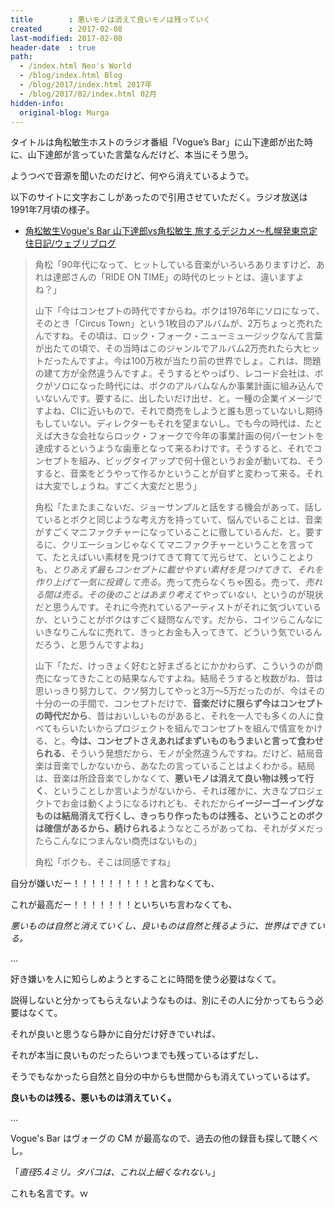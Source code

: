 ```yaml
---
title        : 悪いモノは消えて良いモノは残っていく
created      : 2017-02-08
last-modified: 2017-02-08
header-date  : true
path:
  - /index.html Neo's World
  - /blog/index.html Blog
  - /blog/2017/index.html 2017年
  - /blog/2017/02/index.html 02月
hidden-info:
  original-blog: Murga
---
```


タイトルは角松敏生ホストのラジオ番組「Vogue’s Bar」に山下達郎が出た時に、山下達郎が言っていた言葉なんだけど、本当にそう思う。

ようつべで音源を聞いたのだけど、何やら消えているようで。

以下のサイトに文字おこしがあったので引用させていただく。ラジオ放送は1991年7月頃の様子。

- [角松敏生Vogue's Bar 山下達郎vs角松敏生 旅するデジカメ〜札幌発東京定住日記/ウェブリブログ](http://tabidigi.at.webry.info/201109/article_3.html)

> 角松「90年代になって、ヒットしている音楽がいろいろありますけど、あれは達郎さんの「RIDE ON TIME」の時代のヒットとは、違いますよね？」
> 
> 山下「今はコンセプトの時代ですからね。ボクは1976年にソロになって、そのとき「Circus Town」という1枚目のアルバムが、2万ちょっと売れたんですね。その頃は、ロック・フォーク・ニューミュージックなんて言葉が出たての頃で、その当時はこのジャンルでアルバム2万売れたら大ヒットだったんですよ。今は100万枚が当たり前の世界でしょ。これは、問題の建て方が全然違うんですよ。そうするとやっぱり、レコード会社は、ボクがソロになった時代には、ボクのアルバムなんか事業計画に組み込んでいないんです。要するに、出したいだけ出せ、と。一種の企業イメージですよね、CIに近いもので、それで商売をしようと誰も思っていないし期待もしていない。ディレクターもそれを望まないし。でも今の時代は、たとえば大きな会社ならロック・フォークで今年の事業計画の何パーセントを達成するというような歯車となって来るわけです。そうすると、それでコンセプトを組み、ビッグタイアップで何十億というお金が動いてね、そうすると、音楽をどうやって作るかということが自ずと変わって来る。それは大変でしょうね。すごく大変だと思う」
> 
> 角松「たまたまこないだ、ジョーサンプルと話をする機会があって、話しているとボクと同じような考え方を持っていて、悩んでいることは、音楽がすごくマニファクチャーになっていることに徹しているんだ、と。要するに、クリエーションじゃなくてマニファクチャーということを言ってて、たとえばいい素材を見つけてきて育てて光らせて、ということよりも、*とりあえず最もコンセプトに載せやすい素材を見つけてきて、それを作り上げて一気に投資して売る*。売って売らなくちゃ困る。売って、*売れる間は売る。その後のことはあまり考えてやっていない*、というのが現状だと思うんです。それに今売れているアーティストがそれに気づいているか、ということがボクはすごく疑問なんです。だから、コイツらこんなにいきなりこんなに売れて、きっとお金も入ってきて、どういう気でいるんだろう、と思うんですよね」
> 
> 山下「ただ、けっきょく好むと好まざるとにかかわらず、こういうのが商売になってきたことの結果なんですよね。結局そうすると枚数がね、昔は思いっきり努力して、クソ努力してやっと3万～5万だったのが、今はその十分の一の手間で、コンセプトだけで、**音楽だけに限らず今はコンセプトの時代だから**、昔はおいしいものがあると、それを一人でも多くの人に食べてもらいたいからプロジェクトを組んでコンセプトを組んで情宣をかける、と。**今は、コンセプトさえあればまずいものもうまいと言って食わせられる**、そういう発想だから、モノが全然違うんですね。だけど、結局音楽は音楽でしかないから、あなたの言っていることはよくわかる。結局は、音楽は所詮音楽でしかなくて、**悪いモノは消えて良い物は残って行く**、ということしか言いようがないから、それは確かに、大きなプロジェクトでお金は動くようになるけれども、それだから**イージーゴーイングなものは結局消えて行くし、きっちり作ったものは残る、ということのボクは確信があるから、続けられる**ようなところがあってね、それがダメだったらこんなにつまんない商売はないもの」
> 
> 角松「ボクも、そこは同感ですね」

自分が嫌いだー！！！！！！！！！と言わなくても、

これが最高だー！！！！！！！といちいち言わなくても、

*悪いものは自然と消えていくし、良いものは自然と残るように、世界はできている。*

…

好き嫌いを人に知らしめようとすることに時間を使う必要はなくて。

説得しないと分かってもらえないようなものは、別にその人に分かってもらう必要はなくて。

それが良いと思うなら静かに自分だけ好きでいれば、

それが本当に良いものだったらいつまでも残っているはずだし、

そうでもなかったら自然と自分の中からも世間からも消えていっているはず。

**良いものは残る、悪いものは消えていく。**

…

Vogue's Bar はヴォーグの CM が最高なので、過去の他の録音も探して聴くべし。

「*直径5.4ミリ。タバコは、これ以上細くなれない。*」

これも名言です。ｗ
